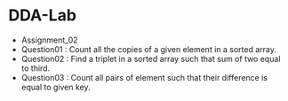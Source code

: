 # DDA-Lab
* Assignment_02
* Question01 : Count all the copies of a given element in a sorted array.
* Question02 : Find a triplet in a sorted array  such that sum of two equal to third.
* Question03 : Count all pairs of element such that their difference is equal to given key.

